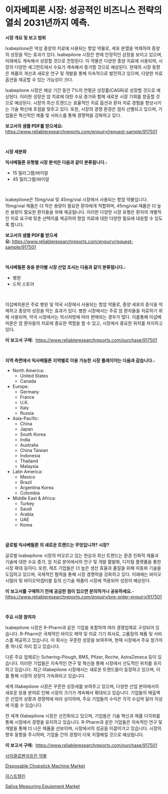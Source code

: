<p><h1>이자베피론 시장: 성공적인 비즈니스 전략의 열쇠 2031년까지 예측.</h1></p><p><strong>시장 개요 및 보고 범위</strong></p>
<p><p>Ixabepilone은 악성 종양의 치료에 사용되는 항암 약물로, 세포 분열을 억제하여 종양의 성장을 막는 효과가 있다. Ixabepilone 시장은 현재 안정적인 성장을 보이고 있으며, 미래에도 계속해서 성장할 것으로 전망된다. 이 약물은 다양한 종양 치료에 사용되며, 시장의 다양한 세그먼트에서 수요가 계속해서 증가할 것으로 예상된다. 현재의 시장 동향은 제품의 개선과 새로운 연구 및 개발을 통해 지속적으로 발전하고 있으며, 다양한 치료 옵션을 제공할 수 있는 가능성이 크다.</p><p>Ixabepilone 시장은 예상 기간 동안 7%의 연평균 성장률(CAGR)로 성장할 것으로 예상된다. 이러한 성장은 암 치료에 대한 수요 증가와 함께 새로운 시장 기회를 창출할 것으로 예상된다. 시장의 최신 트렌드는 효율적인 치료 옵션과 환자 치료 경험을 향상시키는 기술 혁신에 초점을 맞추고 있다. 또한, 시장의 경쟁 환경은 점차 선별되고 있으며, 기업들은 혁신적인 제품 및 서비스를 통해 경쟁력을 강화하고 있다.</p></p>
<p><strong>보고서의 샘플 PDF를 받으세요:</strong> <a href="https://www.reliableresearchreports.com/enquiry/request-sample/917501">https://www.reliableresearchreports.com/enquiry/request-sample/917501</a></p>
<p>&nbsp;</p>
<p><strong>시장 세분화</strong></p>
<p><strong>익사베필론 유형별 시장 분석은 다음과 같이 분류됩니다.:</strong></p>
<p><ul><li>15 밀리그램/바이알</li><li>45 밀리그램/바이알</li></ul></p>
<p>&nbsp;</p>
<p><p>Ixabepilone은 15mg/vial 및 45mg/vial 시장에서 사용되는 항암 약물입니다. 15mg/vial 제품은 더 작은 용량이 필요한 환자에게 적합하며, 45mg/vial 제품은 더 높은 용량이 필요한 환자들을 위해 제공됩니다. 이러한 다양한 시장 유형은 환자의 개별적인 치료 요구에 맞춘 선택지를 제공하여 항암 치료에 대한 다양한 필요에 대응할 수 있도록 합니다.</p></p>
<p><strong>보고서의 샘플 PDF를 받으세요:</strong>&nbsp;<a href="https://www.reliableresearchreports.com/enquiry/request-sample/917501">https://www.reliableresearchreports.com/enquiry/request-sample/917501</a></p>
<p>&nbsp;</p>
<p><strong> 익사베필론 응용 분야별 시장 산업 조사는 다음과 같이 분류됩니다.:</strong></p>
<p><ul><li>병원</li><li>드럭 스토어</li></ul></p>
<p>&nbsp;</p>
<p><p>이삽베피론은 주로 병원 및 약국 시장에서 사용되는 항암 약물로, 종양 세포의 증식을 억제하고 종양의 성장을 막는 효과가 있다. 병원 시장에서는 주로 암 환자들을 치료하기 위해 사용되며, 약국 시장에서는 의사처방에 따라 판매되는 경우가 많다. 이를통해 이삽베피론은 암 환자들의 치료에 중요한 역할을 할 수 있고, 시장에서 중요한 위치를 차지하고 있다.</p></p>
<p><strong>이 보고서 구매:</strong>&nbsp; <a href="https://www.reliableresearchreports.com/purchase/917501">https://www.reliableresearchreports.com/purchase/917501</a></p>
<p>&nbsp;</p>
<p><strong>지역 측면에서 익사베필론 지역별로 이용 가능한 시장 플레이어는 다음과 같습니다.:</strong></p>
<p><ul>
    <li>
        North America:
        <ul>
            <li>United States</li>
            <li>Canada</li>
        </ul>
    </li>
    <li>
        Europe:
        <ul>
            <li>Germany</li>
            <li>France</li>
            <li>U.K.</li>
            <li>Italy</li>
            <li>Russia</li>
        </ul>
    </li>
    <li>
        Asia-Pacific:
        <ul>
            <li>China</li>
            <li>Japan</li>
            <li>South Korea</li>
            <li>India</li>
            <li>Australia</li>
            <li>China Taiwan</li>
            <li>Indonesia</li>
            <li>Thailand</li>
            <li>Malaysia</li>
        </ul>
    </li>
    <li>
        Latin America:
        <ul>
            <li>Mexico</li>
            <li>Brazil</li>
            <li>Argentina Korea</li>
            <li>Colombia</li>
        </ul>
    </li>
    <li>
        Middle East & Africa:
        <ul>
            <li>Turkey</li>
            <li>Saudi</li>
            <li>Arabia</li>
            <li>UAE</li>
            <li>Korea</li>
        </ul>
    </li>
    </ul></p>
<p>&nbsp;</p>
<p><strong>글로벌 익사베필론 의 새로운 트렌드는 무엇입니까? 시장?</strong></p>
<p><p>글로벌 Ixabepilone 시장의 떠오르고 있는 현상과 최신 트렌드는 환경 친화적 제품과 기술에 대한 수요 증가, 암 치료 분야에서의 연구 및 개발 활발화, 디지털 플랫폼을 통한 시장 확대 등이다. 또한, 제조 기업들은 더 높은 생산 효율과 품질을 위해 자동화 기술을 도입하고 있으며, 국제적인 협력을 통해 시장 경쟁력을 강화하고 있다. 미래에는 바이오시밀러 및 바이오억셉터블 등의 신기술 제품이 시장에 적용되어 성장이 예상된다.</p></p>
<p><strong>이 보고서를 구매하기 전에 궁금한 점이 있으면 문의하거나 공유하세요.</strong>- <a href="https://www.reliableresearchreports.com/enquiry/pre-order-enquiry/917501">https://www.reliableresearchreports.com/enquiry/pre-order-enquiry/917501</a></p>
<p>&nbsp;</p>
<p><strong>주요 시장 참여자</strong></p>
<p><p>Ixabepilone 시장은 R-Pharm과 같은 기업을 포함하여 여러 경쟁업체로 구성되어 있습니다. R-Pharm은 국제적인 바이오 제약 및 의료 기기 회사로, 고품질의 제품 및 서비스를 제공하고 있습니다. 이 회사는 꾸준한 성장을 보여주며, 현재 시장에서 주요 참가자 중 하나로 자리 잡고 있습니다.</p><p>다른 주요 업체로는 Schering-Plough, BMS, Pfizer, Roche, AstraZeneca 등이 있습니다. 이러한 기업들은 지속적인 연구 및 혁신을 통해 시장에서 선도적인 위치를 유지하고 있습니다. 최근 IXabepilone 시장에서는 새로운 트렌드들이 등장하고 있으며, 이를 통해 시장의 성장이 가속화되고 있습니다.</p><p>세계 IXabepilone 시장은 꾸준한 성장세를 보여주고 있으며, 다양한 산업 분야에서의 새로운 응용 분야로 인해 시장의 크기가 계속해서 확대되고 있습니다. 기업들의 매출액은 산업의 상황과 경쟁력에 따라 상이하며, 주요 기업들의 수익은 각각 수십억 달러 이상에 이를 수 있습니다.</p><p>전 세계 IXabepilone 시장은 선진화되고 있으며, 기업들은 기술 혁신과 제품 다각화를 통해 시장에서 경쟁을 유지하고 있습니다. R-Pharm과 같은 기업들은 지속적인 연구 및 개발을 통해 더 나은 제품을 선보이며, 시장에서의 성공을 이끌어가고 있습니다. 시장의 향후 동향을 주시하며, 기업들 간의 경쟁이 더욱 치열해질 것으로 예상됩니다.</p></p>
<p><strong>이 보고서 구매:</strong>&nbsp;&nbsp;<a href="https://www.reliableresearchreports.com/purchase/917501">https://www.reliableresearchreports.com/purchase/917501</a></p>
<p><p><a href="https://github.com/vsr06p4p49/Market-Research-Report-List-1/blob/main/2602011183397.md">사이클로벤자프린 약물</a></p><p><a href="https://issuu.com/reportprime-2/docs/disposable-chopstick-machine-market-size-2030.pptx">Disposable Chopstick Machine Market</a></p><p><a href="https://github.com/oajzkywllm460/Market-Research-Report-List-1/blob/main/1427096183396.md">히스트렐린</a></p><p><a href="https://issuu.com/reportprime-2/docs/saliva-measuring-equipment-market-size-2030.pptx">Saliva Measuring Equipment Market</a></p></p>
